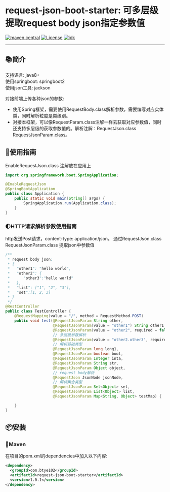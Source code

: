 
# request-json-boot-starter: 可多层级提取request body json指定参数值

[![maven central](https://img.shields.io/maven-central/v/com.btye102/request-json-boot-starter.svg?label=Maven%20Central)](https://github.com/drgonroot/request-json-boot-starter)   [![License](https://img.shields.io/:license-MulanPSL2-blue.svg)](http://license.coscl.org.cn/MulanPSL2/index.html)
[![jdk](https://img.shields.io/badge/JDK-8+-green.svg)](https://www.oracle.com/java/technologies/javase/javase-jdk8-downloads.html)

-------

## 📚简介

支持语言: java8+    
使用springboot: springboot2   
使用json工具: jackson

对接前端上传各种json的参数:   
* 使用Spring框架，需要使用RequestBody.class解析参数，需要编写对应实体类，同时解析粒度是类级别。
* 对接本框架，可以像RequestParam.class注解一样去获取对应参数值，同时还支持多层级的获取参数值的。解析注解：RequestJson.class  RequestJsonParam.class。

## 🚀使用指南
EnableRequestJson.class 注解放在应用上
```java
import org.springframework.boot.SpringApplication;

@EnableRequestJson
@SpringBootApplication
public class Application {
    public static void main(String[] args) {
        SpringApplication.run(Application.class);
    }
}
```
### 🌓HTTP请求解析参数使用指南
http发送Post请求，content-type: application/json。
通过RequestJson.class RequestJsonParam.class 提取json中参数值

```java
/**
 * request body json:
 * {
 *   "other1": "hello world",
 *   "other2": {
 *      "other3":"hello world"
 *   },
 *   "list": ["1", "2", "3"],
 *   "set":[1, 2, 3]
 * }
 */
@RestController
public class TestController {
    @RequestMapping(value = "/", method = RequestMethod.POST)
    public void test(@RequestJsonParam String other,
                     @RequestJsonParam(value = "other1") String other1,
                     @RequestJsonParam(value = "other2", required = false) Object other2,
                     // 多层级参数解析
                     @RequestJsonParam(value = "other2.other3", required = false, defaultValue = "other") String other3,
                     // 解析基础类型
                     @RequestJsonParam long long1,
                     @RequestJsonParam boolean bool,
                     @RequestJsonParam Integer inta,
                     @RequestJsonParam String str,
                     @RequestJsonParam Object object,
                     // request body解析
                     @RequestJson JsonNode jsonNode,
                     // 解析集合类型
                     @RequestJsonParam Set<Object> set,
                     @RequestJsonParam List<Object> list,
                     @RequestJsonParam Map<String, Object> testMap) {

    }
}
```

## 📦安装

### 🍊Maven
在项目的pom.xml的dependencies中加入以下内容:

```xml
<dependency>
  <groupId>com.btye102</groupId>
  <artifactId>request-json-boot-starter</artifactId>
  <version>1.0.1</version>
</dependency>
```